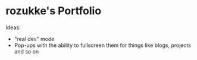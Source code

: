 # rozukke's Portfolio

Ideas:

- "real dev" mode
- Pop-ups with the ability to fullscreen them for things like blogs, projects and so on
